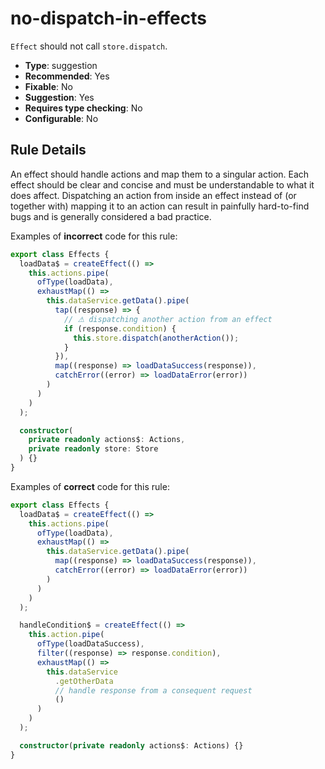 # no-dispatch-in-effects

`Effect` should not call `store.dispatch`.

- **Type**: suggestion
- **Recommended**: Yes
- **Fixable**: No
- **Suggestion**: Yes
- **Requires type checking**: No
- **Configurable**: No

<!-- Everything above this generated, do not edit -->
<!-- MANUAL-DOC:START -->

## Rule Details

An effect should handle actions and map them to a singular action.
Each effect should be clear and concise and must be understandable to what it does affect.
Dispatching an action from inside an effect instead of (or together with) mapping it to an action can result in painfully hard-to-find bugs and is generally considered a bad practice.

Examples of **incorrect** code for this rule:

```ts
export class Effects {
  loadData$ = createEffect(() =>
    this.actions.pipe(
      ofType(loadData),
      exhaustMap(() =>
        this.dataService.getData().pipe(
          tap((response) => {
            // ⚠ dispatching another action from an effect
            if (response.condition) {
              this.store.dispatch(anotherAction());
            }
          }),
          map((response) => loadDataSuccess(response)),
          catchError((error) => loadDataError(error))
        )
      )
    )
  );

  constructor(
    private readonly actions$: Actions,
    private readonly store: Store
  ) {}
}
```

Examples of **correct** code for this rule:

```ts
export class Effects {
  loadData$ = createEffect(() =>
    this.actions.pipe(
      ofType(loadData),
      exhaustMap(() =>
        this.dataService.getData().pipe(
          map((response) => loadDataSuccess(response)),
          catchError((error) => loadDataError(error))
        )
      )
    )
  );

  handleCondition$ = createEffect(() =>
    this.action.pipe(
      ofType(loadDataSuccess),
      filter((response) => response.condition),
      exhaustMap(() =>
        this.dataService
          .getOtherData
          // handle response from a consequent request
          ()
      )
    )
  );

  constructor(private readonly actions$: Actions) {}
}
```
